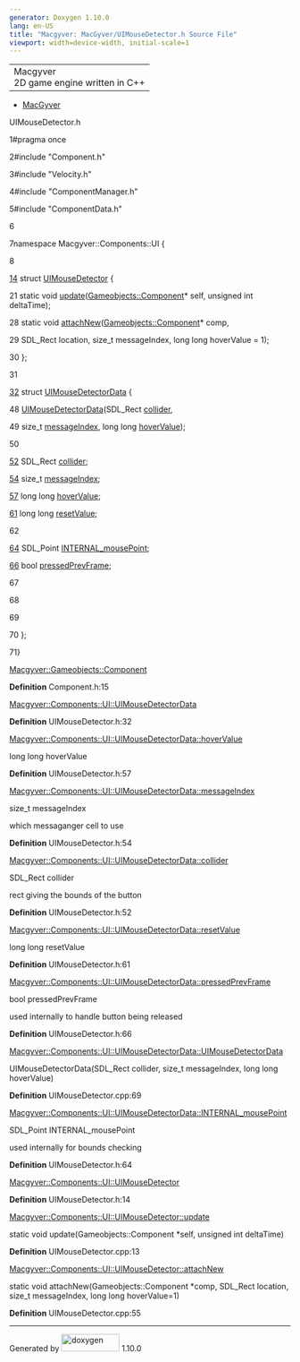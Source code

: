 ```yaml
---
generator: Doxygen 1.10.0
lang: en-US
title: "Macgyver: MacGyver/UIMouseDetector.h Source File"
viewport: width=device-width, initial-scale=1
---
```


<div id="top">

<div id="titlearea">

<table data-cellspacing="0" data-cellpadding="0">
<colgroup>
<col style="width: 100%" />
</colgroup>
<tbody>
<tr id="projectrow" class="odd">
<td id="projectalign"><div id="projectname">
Macgyver
</div>
<div id="projectbrief">
2D game engine written in C++
</div></td>
</tr>
</tbody>
</table>

</div>

<div id="main-nav">

</div>

<div id="nav-path" class="navpath">

- <a href="dir_e610925873bfe0bf19b07ca2b4f6d40b.html"
  class="el">MacGyver</a>

</div>

</div>

<div class="header">

<div class="headertitle">

<div class="title">

UIMouseDetector.h

</div>

</div>

</div>

<div class="contents">

<div class="fragment">

<div class="line">

<span id="l00001"></span><span class="lineno">
1</span><span class="preprocessor">\#pragma once</span>

</div>

<div class="line">

<span id="l00002"></span><span class="lineno">
2</span><span class="preprocessor">\#include "Component.h"</span>

</div>

<div class="line">

<span id="l00003"></span><span class="lineno">
3</span><span class="preprocessor">\#include "Velocity.h"</span>

</div>

<div class="line">

<span id="l00004"></span><span class="lineno">
4</span><span class="preprocessor">\#include "ComponentManager.h"</span>

</div>

<div class="line">

<span id="l00005"></span><span class="lineno">
5</span><span class="preprocessor">\#include "ComponentData.h"</span>

</div>

<div class="line">

<span id="l00006"></span><span class="lineno"> 6</span>

</div>

<div class="line">

<span id="l00007"></span><span class="lineno">
7</span><span class="keyword">namespace </span>Macgyver::Components::UI
{

</div>

<div class="line">

<span id="l00008"></span><span class="lineno"> 8</span>

</div>

<div id="foldopen00014" class="foldopen" data-start="{" end="};">

<div class="line">

<span id="l00014"></span><span class="lineno"> <a
href="struct_macgyver_1_1_components_1_1_u_i_1_1_u_i_mouse_detector.html"
class="line">14</a></span> <span class="keyword">struct </span><a
href="struct_macgyver_1_1_components_1_1_u_i_1_1_u_i_mouse_detector.html"
class="code hl_struct">UIMouseDetector</a> {

</div>

<div class="line">

<span id="l00021"></span><span class="lineno"> 21</span>
<span class="keyword">static</span>
<span class="keywordtype">void</span> <a
href="struct_macgyver_1_1_components_1_1_u_i_1_1_u_i_mouse_detector.html#a61c2197b75c5b2f30a8f4f5151ebc762"
class="code hl_function">update</a>(<a href="class_macgyver_1_1_gameobjects_1_1_component.html"
class="code hl_class">Gameobjects::Component</a>\* self,
<span class="keywordtype">unsigned</span>
<span class="keywordtype">int</span> deltaTime);

</div>

<div class="line">

<span id="l00028"></span><span class="lineno"> 28</span>
<span class="keyword">static</span>
<span class="keywordtype">void</span> <a
href="struct_macgyver_1_1_components_1_1_u_i_1_1_u_i_mouse_detector.html#aa3e62e2b5cd509843f3d3c6ee84c658a"
class="code hl_function">attachNew</a>(<a href="class_macgyver_1_1_gameobjects_1_1_component.html"
class="code hl_class">Gameobjects::Component</a>\* comp,

</div>

<div class="line">

<span id="l00029"></span><span class="lineno"> 29</span> SDL_Rect
location, <span class="keywordtype">size_t</span> messageIndex,
<span class="keywordtype">long</span>
<span class="keywordtype">long</span> hoverValue = 1);

</div>

<div class="line">

<span id="l00030"></span><span class="lineno"> 30</span> };

</div>

</div>

<div class="line">

<span id="l00031"></span><span class="lineno"> 31</span>

</div>

<div id="foldopen00032" class="foldopen" data-start="{" end="};">

<div class="line">

<span id="l00032"></span><span class="lineno"> <a
href="struct_macgyver_1_1_components_1_1_u_i_1_1_u_i_mouse_detector_data.html"
class="line">32</a></span> <span class="keyword">struct </span><a
href="struct_macgyver_1_1_components_1_1_u_i_1_1_u_i_mouse_detector_data.html"
class="code hl_struct">UIMouseDetectorData</a> {

</div>

<div class="line">

<span id="l00048"></span><span class="lineno"> 48</span> <a
href="struct_macgyver_1_1_components_1_1_u_i_1_1_u_i_mouse_detector_data.html#af0abf11f4055ab2cc41034a363484f98"
class="code hl_function">UIMouseDetectorData</a>(SDL_Rect <a
href="struct_macgyver_1_1_components_1_1_u_i_1_1_u_i_mouse_detector_data.html#a9481c3eac3a136dd9ba539c33d4e6d7a"
class="code hl_variable">collider</a>,

</div>

<div class="line">

<span id="l00049"></span><span class="lineno"> 49</span>
<span class="keywordtype">size_t</span> <a
href="struct_macgyver_1_1_components_1_1_u_i_1_1_u_i_mouse_detector_data.html#a6c5d3215693cf39eb1a60d92fc983e0d"
class="code hl_variable">messageIndex</a>,
<span class="keywordtype">long</span>
<span class="keywordtype">long</span> <a
href="struct_macgyver_1_1_components_1_1_u_i_1_1_u_i_mouse_detector_data.html#a1c5b9a178c29f0816de11c3791335af4"
class="code hl_variable">hoverValue</a>);

</div>

<div class="line">

<span id="l00050"></span><span class="lineno"> 50</span>

</div>

<div class="line">

<span id="l00052"></span><span class="lineno"> <a
href="struct_macgyver_1_1_components_1_1_u_i_1_1_u_i_mouse_detector_data.html#a9481c3eac3a136dd9ba539c33d4e6d7a"
class="line">52</a></span> SDL_Rect <a
href="struct_macgyver_1_1_components_1_1_u_i_1_1_u_i_mouse_detector_data.html#a9481c3eac3a136dd9ba539c33d4e6d7a"
class="code hl_variable">collider</a>;

</div>

<div class="line">

<span id="l00054"></span><span class="lineno"> <a
href="struct_macgyver_1_1_components_1_1_u_i_1_1_u_i_mouse_detector_data.html#a6c5d3215693cf39eb1a60d92fc983e0d"
class="line">54</a></span> <span class="keywordtype">size_t</span> <a
href="struct_macgyver_1_1_components_1_1_u_i_1_1_u_i_mouse_detector_data.html#a6c5d3215693cf39eb1a60d92fc983e0d"
class="code hl_variable">messageIndex</a>;

</div>

<div class="line">

<span id="l00057"></span><span class="lineno"> <a
href="struct_macgyver_1_1_components_1_1_u_i_1_1_u_i_mouse_detector_data.html#a1c5b9a178c29f0816de11c3791335af4"
class="line">57</a></span> <span class="keywordtype">long</span>
<span class="keywordtype">long</span> <a
href="struct_macgyver_1_1_components_1_1_u_i_1_1_u_i_mouse_detector_data.html#a1c5b9a178c29f0816de11c3791335af4"
class="code hl_variable">hoverValue</a>;

</div>

<div class="line">

<span id="l00061"></span><span class="lineno"> <a
href="struct_macgyver_1_1_components_1_1_u_i_1_1_u_i_mouse_detector_data.html#ad3d77c6c0ea7eda3e6b2e18103b68d12"
class="line">61</a></span> <span class="keywordtype">long</span>
<span class="keywordtype">long</span> <a
href="struct_macgyver_1_1_components_1_1_u_i_1_1_u_i_mouse_detector_data.html#ad3d77c6c0ea7eda3e6b2e18103b68d12"
class="code hl_variable">resetValue</a>;

</div>

<div class="line">

<span id="l00062"></span><span class="lineno"> 62</span>

</div>

<div class="line">

<span id="l00064"></span><span class="lineno"> <a
href="struct_macgyver_1_1_components_1_1_u_i_1_1_u_i_mouse_detector_data.html#af74265e1378b3407046e92f150f938ff"
class="line">64</a></span> SDL_Point <a
href="struct_macgyver_1_1_components_1_1_u_i_1_1_u_i_mouse_detector_data.html#af74265e1378b3407046e92f150f938ff"
class="code hl_variable">INTERNAL_mousePoint</a>;

</div>

<div class="line">

<span id="l00066"></span><span class="lineno"> <a
href="struct_macgyver_1_1_components_1_1_u_i_1_1_u_i_mouse_detector_data.html#aea33e44b781e0d54297debb933c1fbeb"
class="line">66</a></span> <span class="keywordtype">bool</span> <a
href="struct_macgyver_1_1_components_1_1_u_i_1_1_u_i_mouse_detector_data.html#aea33e44b781e0d54297debb933c1fbeb"
class="code hl_variable">pressedPrevFrame</a>;

</div>

<div class="line">

<span id="l00067"></span><span class="lineno"> 67</span>

</div>

<div class="line">

<span id="l00068"></span><span class="lineno"> 68</span>

</div>

<div class="line">

<span id="l00069"></span><span class="lineno"> 69</span>

</div>

<div class="line">

<span id="l00070"></span><span class="lineno"> 70</span> };

</div>

</div>

<div class="line">

<span id="l00071"></span><span class="lineno"> 71</span>}

</div>

<div id="aclass_macgyver_1_1_gameobjects_1_1_component_html"
class="ttc">

<div class="ttname">

[Macgyver::Gameobjects::Component](class_macgyver_1_1_gameobjects_1_1_component.html)

</div>

<div class="ttdef">

**Definition** Component.h:15

</div>

</div>

<div id="astruct_macgyver_1_1_components_1_1_u_i_1_1_u_i_mouse_detector_data_html"
class="ttc">

<div class="ttname">

[Macgyver::Components::UI::UIMouseDetectorData](struct_macgyver_1_1_components_1_1_u_i_1_1_u_i_mouse_detector_data.html)

</div>

<div class="ttdef">

**Definition** UIMouseDetector.h:32

</div>

</div>

<div id="astruct_macgyver_1_1_components_1_1_u_i_1_1_u_i_mouse_detector_data_html_a1c5b9a178c29f0816de11c3791335af4"
class="ttc">

<div class="ttname">

[Macgyver::Components::UI::UIMouseDetectorData::hoverValue](struct_macgyver_1_1_components_1_1_u_i_1_1_u_i_mouse_detector_data.html#a1c5b9a178c29f0816de11c3791335af4)

</div>

<div class="ttdeci">

long long hoverValue

</div>

<div class="ttdef">

**Definition** UIMouseDetector.h:57

</div>

</div>

<div id="astruct_macgyver_1_1_components_1_1_u_i_1_1_u_i_mouse_detector_data_html_a6c5d3215693cf39eb1a60d92fc983e0d"
class="ttc">

<div class="ttname">

[Macgyver::Components::UI::UIMouseDetectorData::messageIndex](struct_macgyver_1_1_components_1_1_u_i_1_1_u_i_mouse_detector_data.html#a6c5d3215693cf39eb1a60d92fc983e0d)

</div>

<div class="ttdeci">

size_t messageIndex

</div>

<div class="ttdoc">

which messaganger cell to use

</div>

<div class="ttdef">

**Definition** UIMouseDetector.h:54

</div>

</div>

<div id="astruct_macgyver_1_1_components_1_1_u_i_1_1_u_i_mouse_detector_data_html_a9481c3eac3a136dd9ba539c33d4e6d7a"
class="ttc">

<div class="ttname">

[Macgyver::Components::UI::UIMouseDetectorData::collider](struct_macgyver_1_1_components_1_1_u_i_1_1_u_i_mouse_detector_data.html#a9481c3eac3a136dd9ba539c33d4e6d7a)

</div>

<div class="ttdeci">

SDL_Rect collider

</div>

<div class="ttdoc">

rect giving the bounds of the button

</div>

<div class="ttdef">

**Definition** UIMouseDetector.h:52

</div>

</div>

<div id="astruct_macgyver_1_1_components_1_1_u_i_1_1_u_i_mouse_detector_data_html_ad3d77c6c0ea7eda3e6b2e18103b68d12"
class="ttc">

<div class="ttname">

[Macgyver::Components::UI::UIMouseDetectorData::resetValue](struct_macgyver_1_1_components_1_1_u_i_1_1_u_i_mouse_detector_data.html#ad3d77c6c0ea7eda3e6b2e18103b68d12)

</div>

<div class="ttdeci">

long long resetValue

</div>

<div class="ttdef">

**Definition** UIMouseDetector.h:61

</div>

</div>

<div id="astruct_macgyver_1_1_components_1_1_u_i_1_1_u_i_mouse_detector_data_html_aea33e44b781e0d54297debb933c1fbeb"
class="ttc">

<div class="ttname">

[Macgyver::Components::UI::UIMouseDetectorData::pressedPrevFrame](struct_macgyver_1_1_components_1_1_u_i_1_1_u_i_mouse_detector_data.html#aea33e44b781e0d54297debb933c1fbeb)

</div>

<div class="ttdeci">

bool pressedPrevFrame

</div>

<div class="ttdoc">

used internally to handle button being released

</div>

<div class="ttdef">

**Definition** UIMouseDetector.h:66

</div>

</div>

<div id="astruct_macgyver_1_1_components_1_1_u_i_1_1_u_i_mouse_detector_data_html_af0abf11f4055ab2cc41034a363484f98"
class="ttc">

<div class="ttname">

[Macgyver::Components::UI::UIMouseDetectorData::UIMouseDetectorData](struct_macgyver_1_1_components_1_1_u_i_1_1_u_i_mouse_detector_data.html#af0abf11f4055ab2cc41034a363484f98)

</div>

<div class="ttdeci">

UIMouseDetectorData(SDL_Rect collider, size_t messageIndex, long long
hoverValue)

</div>

<div class="ttdef">

**Definition** UIMouseDetector.cpp:69

</div>

</div>

<div id="astruct_macgyver_1_1_components_1_1_u_i_1_1_u_i_mouse_detector_data_html_af74265e1378b3407046e92f150f938ff"
class="ttc">

<div class="ttname">

[Macgyver::Components::UI::UIMouseDetectorData::INTERNAL_mousePoint](struct_macgyver_1_1_components_1_1_u_i_1_1_u_i_mouse_detector_data.html#af74265e1378b3407046e92f150f938ff)

</div>

<div class="ttdeci">

SDL_Point INTERNAL_mousePoint

</div>

<div class="ttdoc">

used internally for bounds checking

</div>

<div class="ttdef">

**Definition** UIMouseDetector.h:64

</div>

</div>

<div id="astruct_macgyver_1_1_components_1_1_u_i_1_1_u_i_mouse_detector_html"
class="ttc">

<div class="ttname">

[Macgyver::Components::UI::UIMouseDetector](struct_macgyver_1_1_components_1_1_u_i_1_1_u_i_mouse_detector.html)

</div>

<div class="ttdef">

**Definition** UIMouseDetector.h:14

</div>

</div>

<div id="astruct_macgyver_1_1_components_1_1_u_i_1_1_u_i_mouse_detector_html_a61c2197b75c5b2f30a8f4f5151ebc762"
class="ttc">

<div class="ttname">

[Macgyver::Components::UI::UIMouseDetector::update](struct_macgyver_1_1_components_1_1_u_i_1_1_u_i_mouse_detector.html#a61c2197b75c5b2f30a8f4f5151ebc762)

</div>

<div class="ttdeci">

static void update(Gameobjects::Component \*self, unsigned int
deltaTime)

</div>

<div class="ttdef">

**Definition** UIMouseDetector.cpp:13

</div>

</div>

<div id="astruct_macgyver_1_1_components_1_1_u_i_1_1_u_i_mouse_detector_html_aa3e62e2b5cd509843f3d3c6ee84c658a"
class="ttc">

<div class="ttname">

[Macgyver::Components::UI::UIMouseDetector::attachNew](struct_macgyver_1_1_components_1_1_u_i_1_1_u_i_mouse_detector.html#aa3e62e2b5cd509843f3d3c6ee84c658a)

</div>

<div class="ttdeci">

static void attachNew(Gameobjects::Component \*comp, SDL_Rect location,
size_t messageIndex, long long hoverValue=1)

</div>

<div class="ttdef">

**Definition** UIMouseDetector.cpp:55

</div>

</div>

</div>

</div>

------------------------------------------------------------------------

<span class="small">Generated
by [<img src="doxygen.svg" class="footer" width="104" height="31"
alt="doxygen" />](https://www.doxygen.org/index.html) 1.10.0</span>
